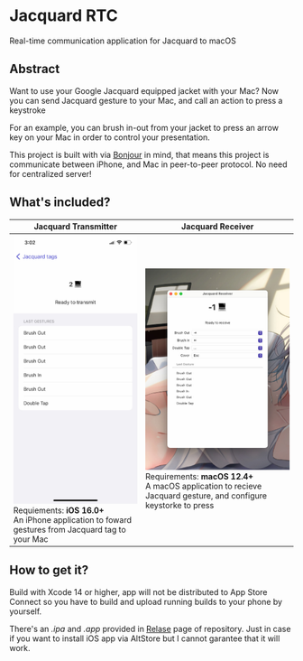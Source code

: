 Jacquard RTC
===

Real-time communication application for Jacquard to macOS

Abstract
---

Want to use your Google Jacquard equipped jacket with your Mac? Now you can send Jacquard gesture to your Mac, and call an action to press a keystroke

For an example, you can brush in-out from your jacket to press an arrow key on your Mac in order to control your presentation.

This project is built with via [Bonjour](https://developer.apple.com/bonjour/) in mind, that means this project is communicate between iPhone, and Mac in peer-to-peer protocol. No need for centralized server!

What's included?
---

| Jacquard Transmitter | Jacquard Receiver | 
| -- | -- |
| ![](./images/transmitter.jpg) Requiements: **iOS 16.0+**<br /> An iPhone application to foward gestures from Jacquard tag to your Mac  |  ![](./images/receiver.jpg) Requirements: **macOS 12.4+**<br /> A macOS application to recieve Jacquard gesture, and configure keystorke to press |

How to get it?
---

Build with Xcode 14 or higher, app will not be distributed to App Store Connect so you have to build and upload running builds to your phone by yourself.

There's an *.ipa* and *.app* provided in [Relase]() page of repository. Just in case if you want to install iOS app via AltStore but I cannot garantee that it will work.
